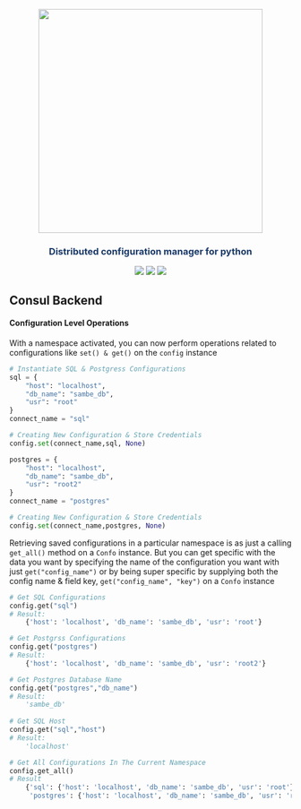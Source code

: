 


<p align="center"><img src="https://raw.githubusercontent.com/sambe-consulting/confo/master/assets/logo.png" width="400"></p>

<p align="center"><h3 style="color: #193967; text-align: center">Distributed configuration manager for python</h3></p>

<p align="center">
<a href="https://github.com/sambe-consulting/confo/actions/workflows/pytest-workflow.yml"><img src="https://github.com/sambe-consulting/confo/actions/workflows/pytest-workflow.yml/badge.svg"></a>
<a href="https://houndci.com"><img src="https://img.shields.io/badge/Reviewed_by-Hound-8E64B0.svg"></a>
<a href="https://github.com/apache/zookeeper/blob/master/LICENSE.txt"><img src="https://img.shields.io/github/license/apache/zookeeper"></a>


</p>

## Consul Backend
#### Configuration Level Operations

With a namespace activated, you can now perform operations related to configurations like `set() & get()` on the `config` instance

```python
# Instantiate SQL & Postgress Configurations
sql = {
    "host": "localhost",
    "db_name": "sambe_db",
    "usr": "root"
}
connect_name = "sql"

# Creating New Configuration & Store Credentials
config.set(connect_name,sql, None)

postgres = {
    "host": "localhost",
    "db_name": "sambe_db",
    "usr": "root2"
}
connect_name = "postgres"

# Creating New Configuration & Store Credentials
config.set(connect_name,postgres, None)
```

Retrieving saved configurations in a particular namespace is as just a calling `get_all()` method on a `Confo` instance. But you can get specific with the data you want by specifying the name of the configuration you want with just `get("config_name")` or by being super specific by supplying both the config name & field key, `get("config_name", "key")` on a `Confo` instance

```python
# Get SQL Configurations
config.get("sql")
# Result:
    {'host': 'localhost', 'db_name': 'sambe_db', 'usr': 'root'}

# Get Postgrss Configurations
config.get("postgres")
# Result:
    {'host': 'localhost', 'db_name': 'sambe_db', 'usr': 'root2'}

# Get Postgres Database Name
config.get("postgres","db_name")
# Result:
    'sambe_db'
    
# Get SQL Host
config.get("sql","host")
# Result:
    'localhost'

# Get All Configurations In The Current Namespace
config.get_all()
# Result
    {'sql': {'host': 'localhost', 'db_name': 'sambe_db', 'usr': 'root'},
     'postgres': {'host': 'localhost', 'db_name': 'sambe_db', 'usr': 'root2'}}
```

